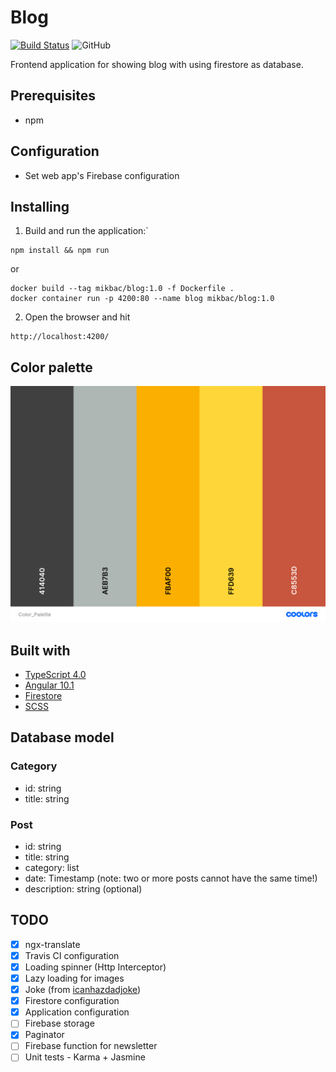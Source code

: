 # Blog

[![Build Status](https://travis-ci.org/Mikbac/Blog.svg?branch=master)](https://travis-ci.org/Mikbac/Blog)
![GitHub](https://img.shields.io/github/license/Mikbac/Blog)

Frontend application for showing blog with using firestore as database.

## Prerequisites
* npm

## Configuration
* Set web app's Firebase configuration

## Installing
1. Build and run the application:`
```
npm install && npm run
```
or

```
docker build --tag mikbac/blog:1.0 -f Dockerfile .
docker container run -p 4200:80 --name blog mikbac/blog:1.0
```

2. Open the browser and hit
```
http://localhost:4200/
```
## Color palette
![Color Palette](img/Color_Palette.png) 

## Built with
* [TypeScript 4.0](https://www.typescriptlang.org/)
* [Angular 10.1](https://angular.io/)
* [Firestore](https://firebase.google.com/docs/firestore)
* [SCSS](https://sass-lang.com/guide)

## Database model

### Category
* id: string
* title: string

### Post
* id: string
* title: string
* category: list<string>
* date: Timestamp (note: two or more posts cannot have the same time!)
* description: string (optional)


## TODO
- [x] ngx-translate
- [x] Travis CI configuration
- [x] Loading spinner (Http Interceptor)
- [x] Lazy loading for images
- [x] Joke (from [icanhazdadjoke](https://icanhazdadjoke.com/))
- [x] Firestore configuration
- [x] Application configuration
- [ ] Firebase storage
- [x] Paginator
- [ ] Firebase function for newsletter
- [ ] Unit tests - Karma + Jasmine
